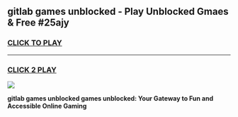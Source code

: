 
## gitlab games unblocked - Play Unblocked Gmaes & Free #25ajy
<h3>
<a href="https://news.freeplayer.one?title=gitlab_games_unblocked&ref=24F">CLICK TO PLAY</a></h3>
<hr>

<h3>
<a href="https://news.freeplayer.one?title=gitlab_games_unblocked&ref=24F">CLICK 2 PLAY</a>
  
</h3>

<a href="https://news.freeplayer.one?title=gitlab_games_unblocked&ref=24F/"><img src="https://clearcache.store/games.png"></a>


**gitlab games unblocked games unblocked: Your Gateway to Fun and Accessible Online Gaming**
